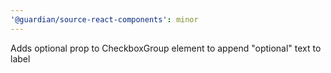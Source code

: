 ```yaml
---
'@guardian/source-react-components': minor
---
```


Adds optional prop to CheckboxGroup element to append "optional" text to label
